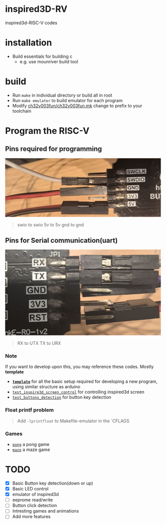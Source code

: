 # inspired3D-RV
inspired3d-RISC-V codes

# installation
- Build essentials for building c
  - e.g. use mounriver build tool
# build
- Run `make` in individual directory or build all in root
- Run `make emulator` to build emulator for each program
- Modify [ch32v003fun/ch32v003fun.mk](./ch32v003fun/ch32v003fun.mk) change to prefix to your toolchain
# Program the RISC-V
## Pins required for programming
![Porgram](./program_pins.jpg)
> swio to swio
> 5v to 5v
> gnd to gnd 
## Pins for Serial communication(uart)
![Uart](./uart_pins.jpg)
> RX to UTX
> TX to URX

### Note
If you want to develop upon this, you may reference these codes. Mostly **template**
- [**`template`**](./template) for all the basic setup required for developing a new program, using similar structure as arduino  
- [`test_inspire3d_screen_control`](./test_inspire3d_screen_control) for controlling inspired3d screen
- [`test_buttons_detection`](./test_buttons_detection) for button key detection

### Float printf problem
> Add `-lprintfloat` to Makefile-emulator in the  `CFLAGS

### Games
- [`pong`](./pong) a pong game
- [`maze`](./maze) a maze game

# TODO
- [x] Basic Button key detection(down or up) 
- [x] Basic LED control
- [x] emulator of inspired3d
- [ ] eeprome read/write
- [ ] Button click detection
- [ ] Intresting games and animations
- [ ] Add more features
